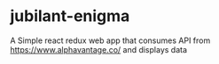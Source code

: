 # jubilant-enigma
A Simple react redux web app that consumes API from https://www.alphavantage.co/ and displays data
